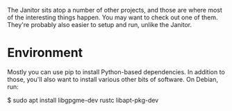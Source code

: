 The Janitor sits atop a number of other projects, and those are where
most of the interesting things happen. You may want to check out one of them.
They're probably also easier to setup and run, unlike the Janitor.


Environment
===========

Mostly you can use pip to install Python-based dependencies. In addition to
those, you'll also want to install various other bits of software. On Debian,
run:

 $ sudo apt install libgpgme-dev rustc libapt-pkg-dev
